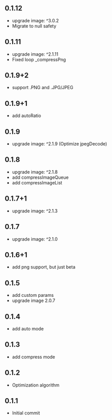 ## 0.1.12
* upgrade image: ^3.0.2
* Migrate to null safety
## 0.1.11
* upgrade image: ^2.1.11
* Fixed loop _compressPng
## 0.1.9+2
* support .PNG and .JPG/JPEG
## 0.1.9+1
* add autoRatio
## 0.1.9
* upgrade image: ^2.1.9 (Optimize jpegDecode)
## 0.1.8
* upgrade image: ^2.1.8
* add compressImageQueue
* add compressImageList
## 0.1.7+1
* upgrade image: ^2.1.3
## 0.1.7
* upgrade image: ^2.1.0
## 0.1.6+1
* add png support, but just beta
## 0.1.5
* add custom params
* upgrade image 2.0.7
## 0.1.4
* add auto mode
## 0.1.3
* add compress mode
## 0.1.2
* Optimization algorithm
## 0.1.1
* Initial commit

